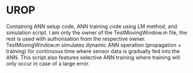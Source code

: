 # UROP

Containing ANN setup code, ANN training code using LM method, and simulation script.
I am only the owner of the TestMovingWindow.m file, the rest is used with authorisation from the respective owner.
TestMovingWindow.m simulates dynamic ANN operation (propagation + training) for continuous time where sensor data is gradually 
fed into the ANN. This script also features selective ANN training where training will only occur in case of a large error.
